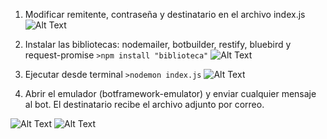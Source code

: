 1. Modificar remitente, contraseña y destinatario en el archivo index.js
![Alt Text](https://media.giphy.com/media/l0HUhDjvsbpEzqMWk/giphy.gif)

2. Instalar las bibliotecas: nodemailer, botbuilder, restify, bluebird y request-promise
	`>npm install "biblioteca"`
![Alt Text](https://media.giphy.com/media/l0HU4NGTI4NpZGP2o/giphy.gif)

3. Ejecutar desde terminal
	`>nodemon index.js`
  ![Alt Text](https://media.giphy.com/media/3o7527MoccQEeeKHrq/giphy.gif)

4. Abrir el emulador (botframework-emulator) y enviar cualquier mensaje al bot. 
   El destinatario recibe el archivo adjunto por correo.
   
![Alt Text](https://media.giphy.com/media/l0HU0iReJSulGZXeo/giphy.gif)
![Alt Text](https://media.giphy.com/media/l0HU2vYdJ97nV568M/giphy.gif)
